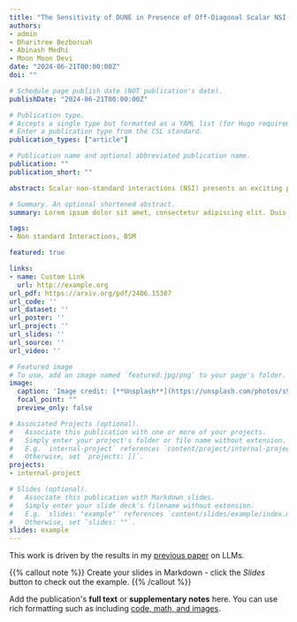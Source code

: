 ```yaml
---
title: "The Sensitivity of DUNE in Presence of Off-Diagonal Scalar NSI Parameters"
authors:
- admin
- Dharitree Bezboruah
- Abinash Medhi
- Moon Moon Devi
date: "2024-06-21T00:00:00Z"
doi: ""

# Schedule page publish date (NOT publication's date).
publishDate: "2024-06-21T00:00:00Z"

# Publication type.
# Accepts a single type but formatted as a YAML list (for Hugo requirements).
# Enter a publication type from the CSL standard.
publication_types: ["article"]

# Publication name and optional abbreviated publication name.
publication: ""
publication_short: ""

abstract: Scalar non-standard interactions (NSI) presents an exciting pathway for probing potential new physics that extends beyond the Standard Model (BSM). The scalar coupling of neutrinos with matter can appear as a sub-dominant effect that can impact the neutrino oscillation probabilities. The uniqueness of these interactions is that it can directly affect the neutrino mass matrix. This makes oscillations sensitive to the absolute neutrino mass. The effects of scalar NSI scales linearly with matter density which motivates its exploration in long-baseline sector. The presence of scalar NSI can influence the key measurements in the field of neutrino physics, including the precise determination of the leptonic CP phase neutrino mass ordering and the octant of . The precise determination of is one of the major goals of DUNE, which is an upcoming long-baseline experiment. A better understanding of the impact of scalar NSI on CP measurement sensitivities is crucial for accurate interpretation of CP phase. In this work, we have explored the impact of the complex off-diagonal scalar NSI elements and their associated phases on the CP-measurement sensitivities at DUNE. We have explored the impact of the neutrino mass scale on these sensitivities. We look for constraining these off-diagonal elements for different neutrino mass scales. We also explore their correlation with, investigating potential degeneracies that can arise due to additional phases. We also perform a correlation study among different scalar NSI elements. We show that the inclusion of the complex scalar NSI elements can significantly modify the CP phase measurements.

# Summary. An optional shortened abstract.
summary: Lorem ipsum dolor sit amet, consectetur adipiscing elit. Duis posuere tellus ac convallis placerat. Proin tincidunt magna sed ex sollicitudin condimentum.

tags:
- Non standard Interactions, BSM

featured: true

links:
- name: Custom Link
  url: http://example.org
url_pdf: https://arxiv.org/pdf/2406.15307
url_code: ''
url_dataset: ''
url_poster: ''
url_project: ''
url_slides: ''
url_source: ''
url_video: ''

# Featured image
# To use, add an image named `featured.jpg/png` to your page's folder. 
image:
  caption: 'Image credit: [**Unsplash**](https://unsplash.com/photos/s9CC2SKySJM)'
  focal_point: ""
  preview_only: false

# Associated Projects (optional).
#   Associate this publication with one or more of your projects.
#   Simply enter your project's folder or file name without extension.
#   E.g. `internal-project` references `content/project/internal-project/index.md`.
#   Otherwise, set `projects: []`.
projects:
- internal-project

# Slides (optional).
#   Associate this publication with Markdown slides.
#   Simply enter your slide deck's filename without extension.
#   E.g. `slides: "example"` references `content/slides/example/index.md`.
#   Otherwise, set `slides: ""`.
slides: example
---
```


This work is driven by the results in my [previous paper](/publication/conference-paper/) on LLMs.

{{% callout note %}}
Create your slides in Markdown - click the *Slides* button to check out the example.
{{% /callout %}}

Add the publication's **full text** or **supplementary notes** here. You can use rich formatting such as including [code, math, and images](https://docs.hugoblox.com/content/writing-markdown-latex/).
